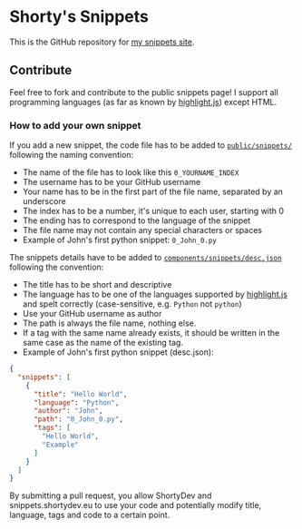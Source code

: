 # Shorty's Snippets

This is the GitHub repository for [my snippets site](https://snippets.shortydev.eu).

## Contribute

Feel free to fork and contribute to the public snippets page!
I support all programming languages (as far as known by [highlight.js](https://highlightjs.org/static/demo/)) except
HTML.

### How to add your own snippet

If you add a new snippet, the code file has to be added
to [`public/snippets/`](https://github.com/ShortyDev/snippets/tree/main/public/snippets) following the naming
convention:

- The name of the file has to look like this `0_YOURNAME_INDEX`
- The username has to be your GitHub username
- Your name has to be in the first part of the file name, separated by an underscore
- The index has to be a number, it's unique to each user, starting with 0
- The ending has to correspond to the language of the snippet
- The file name may not contain any special characters or spaces
- Example of John's first python snippet: `0_John_0.py`

The snippets details have to be added
to [`components/snippets/desc.json`](https://github.com/ShortyDev/snippets/blob/main/components/snippets/desc.json)
following the convention:

- The title has to be short and descriptive
- The language has to be one of the languages supported by [highlight.js](https://highlightjs.org/static/demo/) and
  spelt correctly (case-sensitive, e.g. `Python` not `python`)
- Use your GitHub username as author
- The path is always the file name, nothing else.
- If a tag with the same name already exists, it should be written in the same case as the name of the existing tag.
- Example of John's first python snippet (desc.json):

```json
{
  "snippets": [
    {
      "title": "Hello World",
      "language": "Python",
      "author": "John",
      "path": "0_John_0.py",
      "tags": [
        "Hello World",
        "Example"
      ]
    }
  ]
}
```

By submitting a pull request, you allow ShortyDev and snippets.shortydev.eu to use your code and potentially modify title, language, tags and code to a certain point.